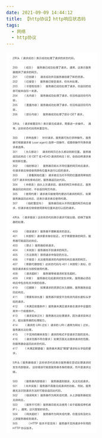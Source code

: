 ```yaml
---
date: 2021-09-09 14:44:12
title: 【http协议】http响应状态码
tags:
  - 网络
  - http协议
---
```


![http响应状态码](/images/http响应状态码.jpg)
